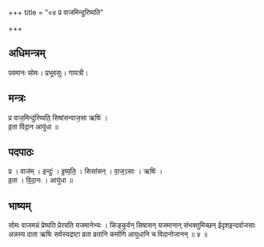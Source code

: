 +++
title = "०४ प्र वाजमिन्दुरिष्यति"

+++
## अधिमन्त्रम्
पवमानः सोमः। प्रभूवसुः। गायत्री।

## मन्त्रः
प्र वाज॒मिन्दु॑रिष्यति॒ सिषा॑सन्वाज॒सा ऋषिः॑ ।  
व्र॒ता वि॑दा॒न आयु॑धा ॥

## पदपाठः
प्र । वाज॑म् । इन्दुः॑ । इ॒ष्य॒ति॒ । सिसा॑सन् । वा॒ज॒ऽसाः । ऋषिः॑ ।  
व्र॒ता । वि॒दा॒नः । आयु॑धा ॥

## भाष्यम्
सोमः वाजमन्नं प्रेष्यति प्रेरयति यजमानेभ्यः । किङ्कुर्वन् सिषासन् यजमानान् संभक्तुमिच्छन् ईदृशइन्दर्वाजसाः अन्नस्य दाता ऋषिः सर्वस्यद्रष्टा व्रता व्रतानि कर्माणि आयुधानि च विदानोजानन् ॥ ४ ॥